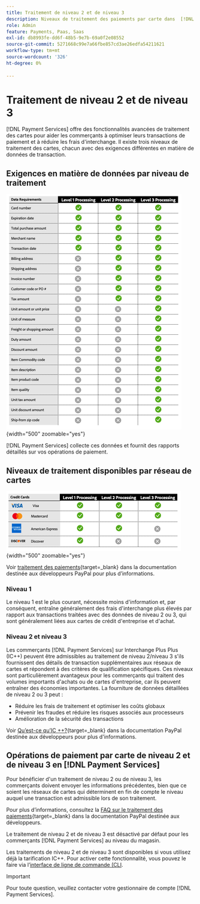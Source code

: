 ```yaml
---
title: Traitement de niveau 2 et de niveau 3
description: Niveaux de traitement des paiements par carte dans  [!DNL Payment Services]  transactions.
role: Admin
feature: Payments, Paas, Saas
exl-id: db8993fe-dd6f-48b5-9e7b-69a0f2e08552
source-git-commit: 5271668c99e7a66fbe857cd3ae26edfa54211621
workflow-type: tm+mt
source-wordcount: '326'
ht-degree: 0%

---
```


# Traitement de niveau 2 et de niveau 3

[!DNL Payment Services] offre des fonctionnalités avancées de traitement des cartes pour aider les commerçants à optimiser leurs transactions de paiement et à réduire les frais d&#39;interchange. Il existe trois niveaux de traitement des cartes, chacun avec des exigences différentes en matière de données de transaction.

## Exigences en matière de données par niveau de traitement

![Rapport des transactions](assets/level-processing-details.png){width="500" zoomable="yes"}

[!DNL Payment Services] collecte ces données et fournit des rapports détaillés sur vos opérations de paiement.

## Niveaux de traitement disponibles par réseau de cartes

![Détails de la carte](assets/cards-details-level-processing.png){width="500" zoomable="yes"}

Voir [traitement des paiements](https://developer.paypal.com/docs/checkout/advanced/processing/){target=_blank} dans la documentation destinée aux développeurs PayPal pour plus d’informations.

### Niveau 1

Le niveau 1 est le plus courant, nécessite moins d&#39;information et, par conséquent, entraîne généralement des frais d&#39;interchange plus élevés par rapport aux transactions traitées avec des données de niveau 2 ou 3, qui sont généralement liées aux cartes de crédit d&#39;entreprise et d&#39;achat.

### Niveau 2 et niveau 3

Les commerçants [!DNL Payment Services] sur Interchange Plus Plus (IC++) peuvent être admissibles au traitement de niveau 2/niveau 3 s&#39;ils fournissent des détails de transaction supplémentaires aux réseaux de cartes et répondent à des critères de qualification spécifiques. Ces niveaux sont particulièrement avantageux pour les commerçants qui traitent des volumes importants d&#39;achats ou de cartes d&#39;entreprise, car ils peuvent entraîner des économies importantes. La fourniture de données détaillées de niveau 2 ou 3 peut :

* Réduire les frais de traitement et optimiser les coûts globaux
* Prévenir les fraudes et réduire les risques associés aux processeurs
* Amélioration de la sécurité des transactions

Voir [ Qu’est-ce qu’IC ++?](https://www.paypal.com/us/brc/article/what-is-interchange-plus-plus){target=_blank} dans la documentation PayPal destinée aux développeurs pour plus d&#39;informations.

## Opérations de paiement par carte de niveau 2 et de niveau 3 en [!DNL Payment Services]

Pour bénéficier d&#39;un traitement de niveau 2 ou de niveau 3, les commerçants doivent envoyer les informations précédentes, bien que ce soient les réseaux de cartes qui déterminent en fin de compte le niveau auquel une transaction est admissible lors de son traitement.

Pour plus d’informations, consultez la [FAQ sur le traitement des paiements](https://www.paypal.com/us/cshelp/article/ts2278?_ga=1.131773126.875104296.1712843492){target=_blank} dans la documentation PayPal destinée aux développeurs.

Le traitement de niveau 2 et de niveau 3 est désactivé par défaut pour les commerçants [!DNL Payment Services] au niveau du magasin.

Les traitements de niveau 2 et de niveau 3 sont disponibles si vous utilisez déjà la tarification IC++. Pour activer cette fonctionnalité, vous pouvez le faire via l’[interface de ligne de commande (CLI](configure-cli.md).

>[!IMPORTANT]
>
>Pour toute question, veuillez contacter votre gestionnaire de compte [!DNL Payment Services].
